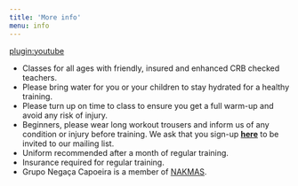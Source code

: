 ```yaml
---
title: 'More info'
menu: info
---
```


[plugin:youtube](https://www.youtube.com/watch?v=_pcio3HTbCI)
  
  
* Classes for all ages with friendly, insured and enhanced CRB checked teachers.  
* Please bring water for you or your children to stay hydrated for a healthy training.  
* Please turn up on time to class to ensure you get a full warm-up and avoid any risk of injury.  
* Beginners, please wear long workout trousers and inform us of any condition or injury before training. We ask that you sign-up [**here**](/signup) to be invited to our mailing list.  
* Uniform recommended after a month of regular training.  
* Insurance required for regular training.  
* Grupo Negaça Capoeira is a member of [NAKMAS](https://nakmas.org.uk).  